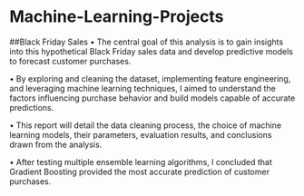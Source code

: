 # Machine-Learning-Projects
##Black Friday Sales
•	The central goal of this analysis is to gain insights into this hypothetical Black Friday sales data and develop predictive models to forecast customer purchases.

•	By exploring and cleaning the dataset, implementing feature engineering, and leveraging machine learning techniques, I aimed to understand the factors influencing purchase behavior and build models capable of accurate predictions.

•	This report will detail the data cleaning process, the choice of machine learning models, their parameters, evaluation results, and conclusions drawn from the analysis.

•	After testing multiple ensemble learning algorithms, I concluded that Gradient Boosting provided the most accurate prediction of customer purchases.
